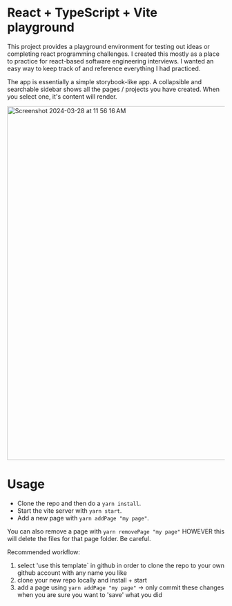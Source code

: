 # React + TypeScript + Vite playground
This project provides a playground environment for testing out ideas or completing react programming challenges. I created this mostly as a place to practice for react-based software engineering interviews. I wanted an easy way to keep track of and reference everything I had practiced.

The app is essentially a simple storybook-like app.  A collapsible and searchable sidebar shows all the pages / projects you have created.  When you select one, it's content will render.

<img width="820" alt="Screenshot 2024-03-28 at 11 56 16 AM" src="https://github.com/elliottoberg/react-coding-exercises/assets/32965602/bb637eeb-d426-4a83-97e9-43be270cb525">

# Usage
- Clone the repo and then do a `yarn install`.
- Start the vite server with `yarn start`.
- Add a new page with `yarn addPage "my page"`.

You can also remove a page with `yarn removePage "my page"` HOWEVER this will delete the files for that page folder.  Be careful.

Recommended workflow:
1. select 'use this template` in github in order to clone the repo to your own github account with any name you like
2. clone your new repo locally and install + start
3. add a page using `yarn addPage "my page"` -> only commit these changes when you are sure you want to 'save' what you did
